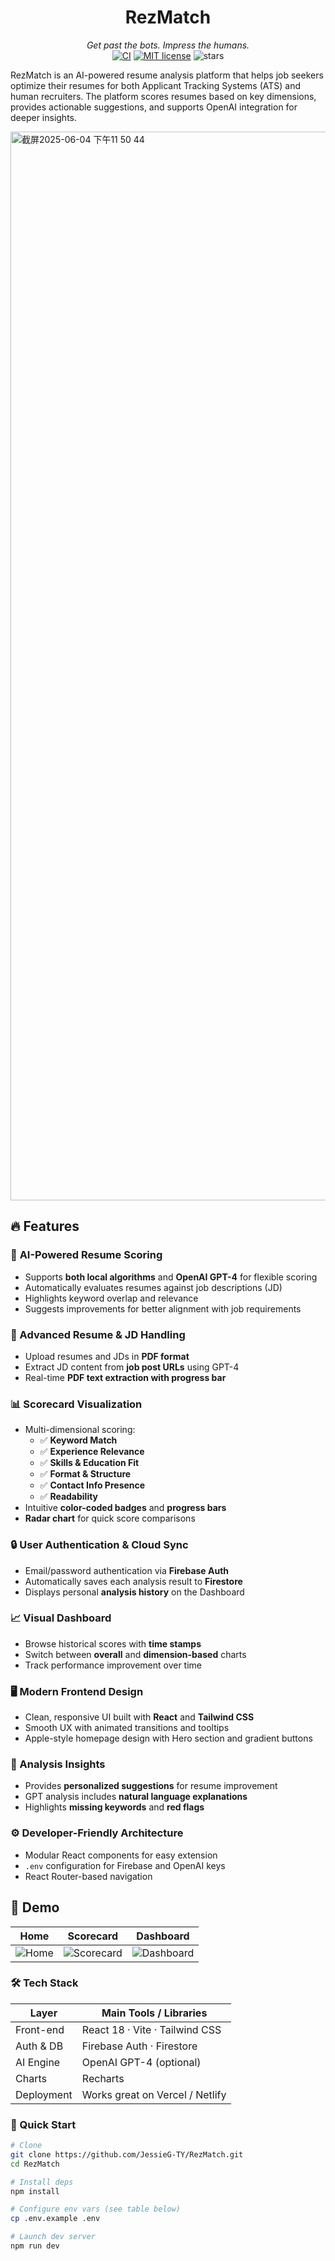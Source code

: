 <h1 align="center">RezMatch</h1>
<p align="center">
  <em>Get past the bots. Impress the humans.</em><br/>
  <a href="https://github.com/JessieG-TY/RezMatch/actions"><img src="https://github.com/JessieG-TY/RezMatch/actions/workflows/ci.yml/badge.svg" alt="CI"/></a>
  <a href="https://github.com/JessieG-TY/RezMatch/blob/main/LICENSE"><img src="https://img.shields.io/badge/License-MIT-blue.svg" alt="MIT license"/></a>
  <img src="https://img.shields.io/github/stars/JessieG-TY/RezMatch?style=social" alt="stars"/>
</p>

RezMatch is an AI-powered resume analysis platform that helps job seekers optimize their resumes for both Applicant Tracking Systems (ATS) and human recruiters. The platform scores resumes based on key dimensions, provides actionable suggestions, and supports OpenAI integration for deeper insights.


<img width="1710" alt="截屏2025-06-04 下午11 50 44" src="https://github.com/user-attachments/assets/b43b0bec-853f-4b80-b1c2-619f8ba6db12" />


## 🔥 Features

### 🧠 **AI-Powered Resume Scoring**
- Supports **both local algorithms** and **OpenAI GPT-4** for flexible scoring
- Automatically evaluates resumes against job descriptions (JD)
- Highlights keyword overlap and relevance
- Suggests improvements for better alignment with job requirements
### 📄 Advanced Resume & JD Handling
- Upload resumes and JDs in **PDF format**
- Extract JD content from **job post URLs** using GPT-4
- Real-time **PDF text extraction with progress bar**

### 📊 Scorecard Visualization
- Multi-dimensional scoring:
  - ✅ **Keyword Match**
  - ✅ **Experience Relevance**
  - ✅ **Skills & Education Fit**
  - ✅ **Format & Structure**
  - ✅ **Contact Info Presence**
  - ✅ **Readability**
- Intuitive **color-coded badges** and **progress bars**
- **Radar chart** for quick score comparisons

### 🔒 User Authentication & Cloud Sync
- Email/password authentication via **Firebase Auth**
- Automatically saves each analysis result to **Firestore**
- Displays personal **analysis history** on the Dashboard

### 📈 Visual Dashboard
- Browse historical scores with **time stamps**
- Switch between **overall** and **dimension-based** charts
- Track performance improvement over time

### 🖥️ Modern Frontend Design
- Clean, responsive UI built with **React** and **Tailwind CSS**
- Smooth UX with animated transitions and tooltips
- Apple-style homepage design with Hero section and gradient buttons

### 💬 Analysis Insights
- Provides **personalized suggestions** for resume improvement
- GPT analysis includes **natural language explanations**
- Highlights **missing keywords** and **red flags**

### ⚙️ Developer-Friendly Architecture
- Modular React components for easy extension
- `.env` configuration for Firebase and OpenAI keys
- React Router-based navigation

## 📸 Demo

| Home | Scorecard | Dashboard |
|------|-----------|-----------|
| ![Home](./screenshots/home.png) | ![Scorecard](./screenshots/scorecard.png) | ![Dashboard](./screenshots/dashboard.png) |

### 🛠️ Tech Stack

| Layer       | Main Tools / Libraries                |
|-------------|---------------------------------------|
| Front-end   | React 18 · Vite · Tailwind CSS        |
| Auth & DB   | Firebase Auth · Firestore            |
| AI Engine   | OpenAI GPT-4 (optional)               |
| Charts      | Recharts                              |
| Deployment  | Works great on Vercel / Netlify       |


### 🚀 Quick Start

```bash
# Clone
git clone https://github.com/JessieG-TY/RezMatch.git
cd RezMatch

# Install deps
npm install

# Configure env vars (see table below)
cp .env.example .env

# Launch dev server
npm run dev
